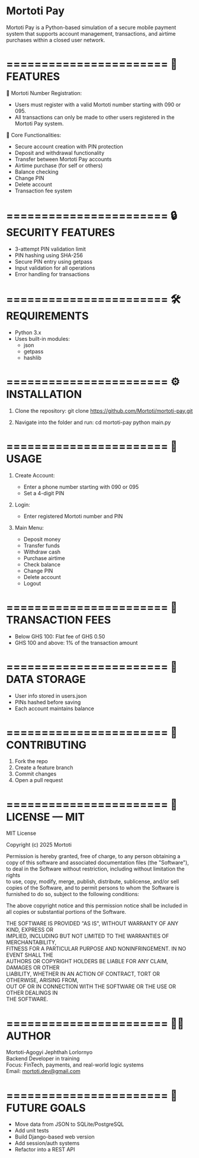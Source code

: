 # Mortoti Pay

Mortoti Pay is a Python-based simulation of a secure mobile payment system that supports account management, transactions, and airtime purchases within a closed user network.

=======================
🔑 FEATURES
=======================

📱 Mortoti Number Registration:
- Users must register with a valid Mortoti number starting with 090 or 095.
- All transactions can only be made to other users registered in the Mortoti Pay system.

🧰 Core Functionalities:
- Secure account creation with PIN protection
- Deposit and withdrawal functionality
- Transfer between Mortoti Pay accounts
- Airtime purchase (for self or others)
- Balance checking
- Change PIN
- Delete account
- Transaction fee system

=======================
🔒 SECURITY FEATURES
=======================

- 3-attempt PIN validation limit
- PIN hashing using SHA-256
- Secure PIN entry using getpass
- Input validation for all operations
- Error handling for transactions

=======================
🛠 REQUIREMENTS
=======================

- Python 3.x
- Uses built-in modules:
  - json
  - getpass
  - hashlib

=======================
⚙️ INSTALLATION
=======================

1. Clone the repository:
   git clone https://github.com/Mortoti/mortoti-pay.git

2. Navigate into the folder and run:
   cd mortoti-pay
   python main.py

=======================
📘 USAGE
=======================

1. Create Account:
   - Enter a phone number starting with 090 or 095
   - Set a 4-digit PIN

2. Login:
   - Enter registered Mortoti number and PIN

3. Main Menu:
   - Deposit money
   - Transfer funds
   - Withdraw cash
   - Purchase airtime
   - Check balance
   - Change PIN
   - Delete account
   - Logout

=======================
💸 TRANSACTION FEES
=======================

- Below GHS 100: Flat fee of GHS 0.50
- GHS 100 and above: 1% of the transaction amount

=======================
💾 DATA STORAGE
=======================

- User info stored in users.json
- PINs hashed before saving
- Each account maintains balance 

=======================
🤝 CONTRIBUTING
=======================

1. Fork the repo
2. Create a feature branch
3. Commit changes
4. Open a pull request

=======================
📜 LICENSE — MIT
=======================

MIT License

Copyright (c) 2025 Mortoti

Permission is hereby granted, free of charge, to any person obtaining a copy
of this software and associated documentation files (the "Software"), to deal
in the Software without restriction, including without limitation the rights  
to use, copy, modify, merge, publish, distribute, sublicense, and/or sell  
copies of the Software, and to permit persons to whom the Software is  
furnished to do so, subject to the following conditions:

The above copyright notice and this permission notice shall be included in  
all copies or substantial portions of the Software.

THE SOFTWARE IS PROVIDED "AS IS", WITHOUT WARRANTY OF ANY KIND, EXPRESS OR  
IMPLIED, INCLUDING BUT NOT LIMITED TO THE WARRANTIES OF MERCHANTABILITY,  
FITNESS FOR A PARTICULAR PURPOSE AND NONINFRINGEMENT. IN NO EVENT SHALL THE  
AUTHORS OR COPYRIGHT HOLDERS BE LIABLE FOR ANY CLAIM, DAMAGES OR OTHER  
LIABILITY, WHETHER IN AN ACTION OF CONTRACT, TORT OR OTHERWISE, ARISING FROM,  
OUT OF OR IN CONNECTION WITH THE SOFTWARE OR THE USE OR OTHER DEALINGS IN  
THE SOFTWARE.

=======================
👨‍💻 AUTHOR
=======================

Mortoti-Agogyi Jephthah Lorlornyo  
Backend Developer in training  
Focus: FinTech, payments, and real-world logic systems  
Email: mortoti.dev@gmail.com

=======================
🎯 FUTURE GOALS
=======================

- Move data from JSON to SQLite/PostgreSQL
- Add unit tests
- Build Django-based web version
- Add session/auth systems
- Refactor into a REST API
